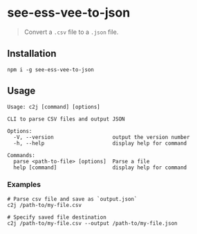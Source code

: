 # see-ess-vee-to-json

> Convert a `.csv` file to a `.json` file.

## Installation

```
npm i -g see-ess-vee-to-json
```

## Usage

`Usage: c2j [command] [options]`

```
CLI to parse CSV files and output JSON

Options:
  -V, --version                   output the version number
  -h, --help                      display help for command

Commands:
  parse <path-to-file> [options]  Parse a file
  help [command]                  display help for command
```

### Examples

```shell
# Parse csv file and save as `output.json`
c2j /path-to/my-file.csv
```

```shell
# Specify saved file destination
c2j /path-to/my-file.csv --output /path-to/my-file.json
```
